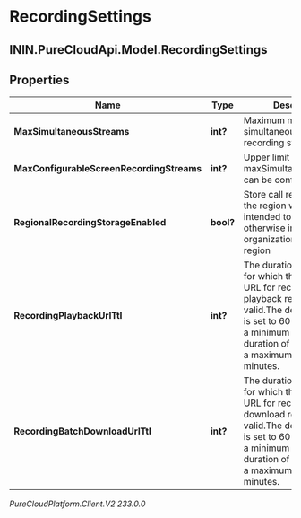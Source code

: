 # RecordingSettings

## ININ.PureCloudApi.Model.RecordingSettings

## Properties

|Name | Type | Description | Notes|
|------------ | ------------- | ------------- | -------------|
| **MaxSimultaneousStreams** | **int?** | Maximum number of simultaneous screen recording streams | [optional] |
| **MaxConfigurableScreenRecordingStreams** | **int?** | Upper limit that maxSimultaneousStreams can be configured | [optional] |
| **RegionalRecordingStorageEnabled** | **bool?** | Store call recordings in the region where they are intended to be recorded, otherwise in the organization&#39;s home region | [optional] |
| **RecordingPlaybackUrlTtl** | **int?** | The duration in minutes for which the generated URL for recording playback remains valid.The default duration is set to 60 minutes, with a minimum allowable duration of 2 minutes and a maximum of 60 minutes. | [optional] |
| **RecordingBatchDownloadUrlTtl** | **int?** | The duration in minutes for which the generated URL for recording batch download remains valid.The default duration is set to 60 minutes, with a minimum allowable duration of 2 minutes and a maximum of 60 minutes. | [optional] |



_PureCloudPlatform.Client.V2 233.0.0_
